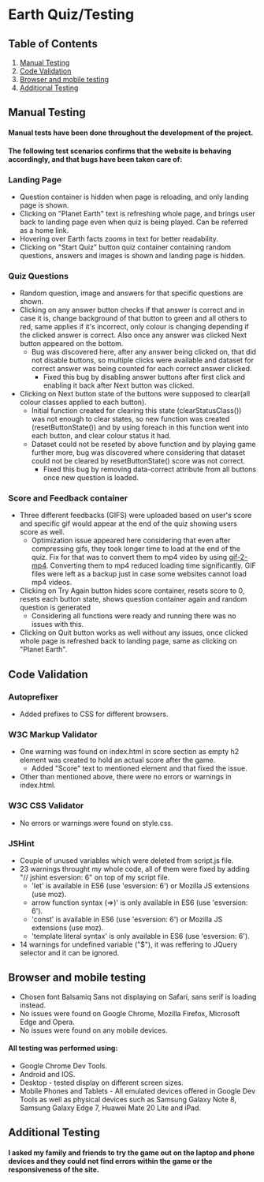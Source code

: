 # Earth Quiz/Testing

## Table of Contents
1. [Manual Testing](#manual-testing)
2. [Code Validation](#code-validation)
3. [Browser and mobile testing](#browser-and-mobile-testing)
4. [Additional Testing](#additional-testing)
## Manual Testing
#### Manual tests have been done throughout the development of the project.
#### The following test scenarios confirms that the website is behaving accordingly, and that bugs have been taken care of:
### Landing Page
+ Question container is hidden when page is reloading, and only landing page is shown.
+ Clicking on "Planet Earth" text is refreshing whole page, and brings user back to landing page even when quiz is being played. Can be referred as a home link.
+ Hovering over Earth facts zooms in text for better readability.
+ Clicking on "Start Quiz" button quiz container containing random questions, answers and images is shown and landing page is hidden.
### Quiz Questions
+ Random question, image and answers for that specific questions are shown.
+ Clicking on any answer button checks if that answer is correct and in case it is, change background of that button to green and all others to red, same applies if it's incorrect, only colour is changing depending if the clicked answer is correct. Also once any answer was clicked Next button appeared on the bottom.
  + Bug was discovered here, after any answer being clicked on, that did not disable buttons, so multiple clicks were available and dataset for correct answer was being counted for each correct answer clicked.
    + Fixed this bug by disabling answer buttons after first click and enabling it back after Next button was clicked.
+ Clicking on Next button state of the buttons were supposed to clear(all colour classes applied to each button).
  + Initial function created for clearing this state (clearStatusClass()) was not enough to clear states, so new function was created (resetButtonState()) and by using foreach in this function went into each button, and clear colour status it had.
  + Dataset could not be reseted by above function and by playing game further more, bug was discovered where considering that dataset could not be cleared by resetButtonState() score was not correct.
    + Fixed this bug by removing data-correct attribute from all buttons once new question is loaded.
### Score and Feedback container
+ Three different feedbacks (GIFS) were uploaded based on user's score and specific gif would appear at the end of the quiz showing users score as well.
  + Optimization issue appeared here considering that even after compressing gifs, they took longer time to load at the end of the quiz. Fix for that was to convert them to mp4 video by using [gif-2-mp4](http://gif-2-mp4.com/). Converting them to mp4 reduced loading time significantly. GIF files were left as a backup just in case some websites cannot load mp4 videos.
+ Clicking on Try Again button hides score container, resets score to 0, resets each button state, shows question container again and random question is generated
  + Considering all functions were ready and running there was no issues with this.
+ Clicking on Quit button works as well without any issues, once clicked whole page is refreshed back to landing page, same as clicking on "Planet Earth".
## Code Validation
### Autoprefixer
+ Added prefixes to CSS for different browsers.
### W3C Markup Validator
+ One warning was found on index.html in score section as empty h2 element was created to hold an actual score after the game.
  + Added "Score" text to mentioned element and that fixed the issue.
+ Other than mentioned above, there were no errors or warnings in index.html.
### W3C CSS Validator
+ No errors or warnings were found on style.css.
### JSHint 
+ Couple of unused variables which were deleted from script.js file.
+ 23 warnings throught my whole code, all of them were fixed by adding "// jshint esversion: 6" on top of my script file.
  * 'let' is available in ES6 (use 'esversion: 6') or Mozilla JS extensions (use moz).
  * arrow function syntax (=>)' is only available in ES6 (use 'esversion: 6').
  * 'const' is available in ES6 (use 'esversion: 6') or Mozilla JS extensions (use moz).
  * 'template literal syntax' is only available in ES6 (use 'esversion: 6').
+ 14 warnings for undefined variable ("$"), it was reffering to JQuery selector and it can be ignored.
## Browser and mobile testing
+ Chosen font Balsamiq Sans not displaying on Safari, sans serif is loading instead.
+ No issues were found on Google Chrome, Mozilla Firefox, Microsoft Edge and Opera.
+ No issues were found on any mobile devices.
#### All testing was performed using:
+ Google Chrome Dev Tools.
+ Android and IOS. 
+ Desktop - tested display on different screen sizes.
+ Mobile Phones and Tablets - All emulated devices offered in Google Dev Tools as well as physical devices such as Samsung Galaxy Note 8, Samsung Galaxy Edge 7, Huawei Mate 20 Lite and iPad.
## Additional Testing
#### I asked my family and friends to try the game out on the laptop and phone devices and they could not find errors within the game or the responsiveness of the site.